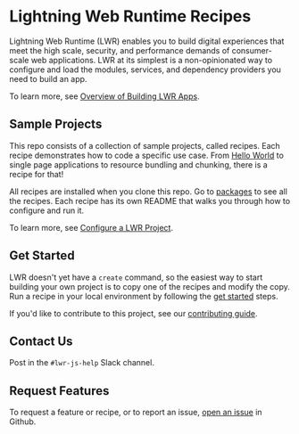 # Lightning Web Runtime Recipes

Lightning Web Runtime (LWR) enables you to build digital experiences that meet the high scale, security, and performance demands of consumer-scale web applications. LWR at its simplest is a non-opinionated way to configure and load the modules, services, and dependency providers you need to build an app.

To learn more, see [Overview of Building LWR Apps](./doc/business_overview.md).

## Sample Projects

This repo consists of a collection of sample projects, called recipes. Each recipe demonstrates how to code a specific use case. From [Hello World](./packages/hello-world) to single page applications to resource bundling and chunking, there is a recipe for that!

All recipes are installed when you clone this repo. Go to [packages](https://github.com/salesforce/lwr-recipes/tree/main/packages) to see all the recipes. Each recipe has its own README that walks you through how to configure and run it.

To learn more, see [Configure a LWR Project](./doc/config.md).

## Get Started

LWR doesn't yet have a `create` command, so the easiest way to start building your own project is to copy one of the recipes and modify the copy. Run a recipe in your local environment by following the [get started](./doc/get_started.md) steps.

If you'd like to contribute to this project, see our [contributing guide](./doc/CONTRIBUTING.md).

## Contact Us

Post in the `#lwr-js-help` Slack channel.

## Request Features

To request a feature or recipe, or to report an issue, [open an issue](https://github.com/salesforce/lwr-recipes/issues) in Github.
